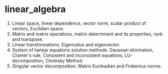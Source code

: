 # linear_algebra

1. Linear space, linear dependence, vector norm, scalar product of vectors, Euclidian space.
2. Matrix and matrix operations, matrix determinant and its properties, rank and transpose. 
3. Linear transformations. Eigenvalue and eigenvector.
4. System of lianear equations solution methods. Gaussian elimination, Cramer's rule, Consistent and inconsistent equations, LU-decomposition, Cholesky Method.
5. Singular vector decomposition. Matrix Eucleadian and Frobenius norms.